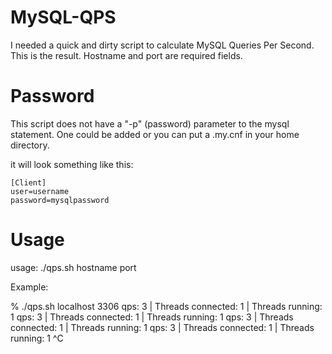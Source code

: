 MySQL-QPS
=========

I needed a quick and dirty script to calculate MySQL Queries Per Second. This is the result. Hostname and port are required fields.


Password
========
This script does not have a "-p" (password) parameter to the mysql statement. One could be added or you can put a .my.cnf in your home directory.

it will look something like this:

```
[Client]
user=username
password=mysqlpassword
```

Usage
======

usage: ./qps.sh hostname port

Example:

% ./qps.sh localhost 3306
qps: 3   |   Threads connected: 1   |   Threads running: 1
qps: 3   |   Threads connected: 1   |   Threads running: 1
qps: 3   |   Threads connected: 1   |   Threads running: 1
qps: 3   |   Threads connected: 1   |   Threads running: 1
^C
